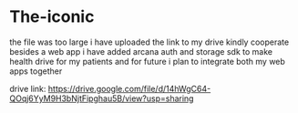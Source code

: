 # The-iconic
the file was too large 
i have uploaded the link to my drive
kindly cooperate
besides a web app 
i have added arcana auth and storage sdk to make health drive for my patients
and for future i plan to integrate both my web apps together


drive link:
https://drive.google.com/file/d/14hWgC64-QOqj6YyM9H3bNjtFipghau5B/view?usp=sharing

